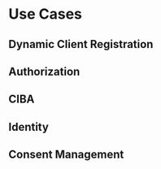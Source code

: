 # Use Cases

## Dynamic Client Registration

## Authorization 

## CIBA 

## Identity 

## Consent Management

